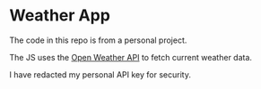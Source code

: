 # Weather App
The code in this repo is from a personal project.

The JS uses the [Open Weather API](https://openweathermap.org/api) to fetch current weather data.

I have redacted my personal API key for security.